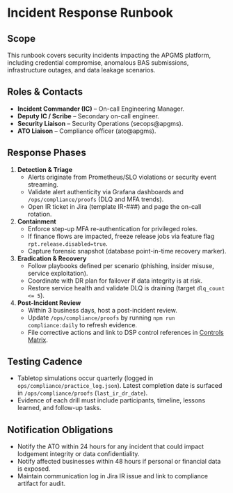 # Incident Response Runbook

## Scope
This runbook covers security incidents impacting the APGMS platform, including credential compromise, anomalous BAS submissions, infrastructure outages, and data leakage scenarios.

## Roles & Contacts
- **Incident Commander (IC)** – On-call Engineering Manager.
- **Deputy IC / Scribe** – Secondary on-call engineer.
- **Security Liaison** – Security Operations (secops@apgms).
- **ATO Liaison** – Compliance officer (ato@apgms).

## Response Phases
1. **Detection & Triage**
   - Alerts originate from Prometheus/SLO violations or security event streaming.
   - Validate alert authenticity via Grafana dashboards and `/ops/compliance/proofs` (DLQ and MFA trends).
   - Open IR ticket in Jira (template IR-###) and page the on-call rotation.
2. **Containment**
   - Enforce step-up MFA re-authentication for privileged roles.
   - If finance flows are impacted, freeze release jobs via feature flag `rpt.release.disabled=true`.
   - Capture forensic snapshot (database point-in-time recovery marker).
3. **Eradication & Recovery**
   - Follow playbooks defined per scenario (phishing, insider misuse, service exploitation).
   - Coordinate with DR plan for failover if data integrity is at risk.
   - Restore service health and validate DLQ is draining (target `dlq_count <= 5`).
4. **Post-Incident Review**
   - Within 3 business days, host a post-incident review.
   - Update `/ops/compliance/proofs` by running `npm run compliance:daily` to refresh evidence.
   - File corrective actions and link to DSP control references in [Controls Matrix](./controls_matrix.md).

## Testing Cadence
- Tabletop simulations occur quarterly (logged in `ops/compliance/practice_log.json`). Latest completion date is surfaced in `/ops/compliance/proofs` (`last_ir_dr_date`).
- Evidence of each drill must include participants, timeline, lessons learned, and follow-up tasks.

## Notification Obligations
- Notify the ATO within 24 hours for any incident that could impact lodgement integrity or data confidentiality.
- Notify affected businesses within 48 hours if personal or financial data is exposed.
- Maintain communication log in Jira IR issue and link to compliance artifact for audit.

